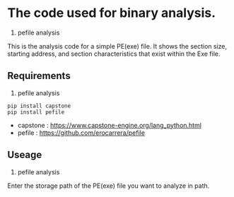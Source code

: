 # The code used for binary analysis.
1. pefile analysis 

This is the analysis code for a simple PE(exe) file.
It shows the section size, starting address, and section characteristics that exist within the Exe file.


## Requirements
1. pefile analysis 
```
pip install capstone
pip install pefile
```
* capstone : https://www.capstone-engine.org/lang_python.html
* pefile : https://github.com/erocarrera/pefile


## Useage
1. pefile analysis 

Enter the storage path of the PE(exe) file you want to analyze in path.


